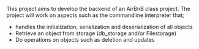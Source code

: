 This project aims to develop the backend of an AirBnB class project. 
The project will work on aspects such as the commandline interpreter that; 
* handles the initialization, serialization and deserialization of all objects
* Retrieve an object from storage (db_storage and/or Filestorage)
* Do operations on objects such as deletion and updates